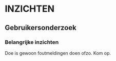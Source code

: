 <!--
@license EUPL-1.2
Copyright (c) 2021 Gemeente Utrecht
-->

<!-- markdownlint-disable MD033 -->

# INZICHTEN

## Gebruikersonderzoek

### Belangrijke inzichten

Doe is gewoon foutmeldingen doen ofzo. Kom op.
